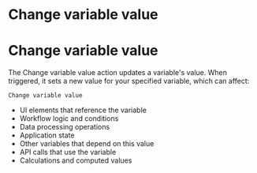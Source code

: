 # Change variable value ​


# Change variable value ​

The Change variable value action updates a variable's value. When triggered, it sets a new value for your specified variable, which can affect:

`Change variable value`
- UI elements that reference the variable
- Workflow logic and conditions
- Data processing operations
- Application state
- Other variables that depend on this value
- API calls that use the variable
- Calculations and computed values

